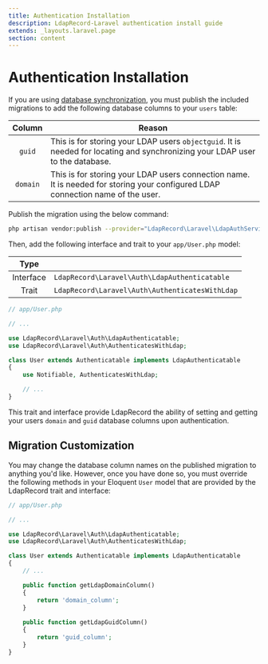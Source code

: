 ```yaml
---
title: Authentication Installation
description: LdapRecord-Laravel authentication install guide
extends: _layouts.laravel.page
section: content
---
```


# Authentication Installation

If you are using [database synchronization](/docs/laravel/v2/auth#database), you must publish the
included migrations to add the following database columns to your `users` table:

Column | Reason |
:---: | --- |
`guid` | This is for storing your LDAP users `objectguid`. It is needed for locating and synchronizing your LDAP user to the database. |
`domain` | This is for storing your LDAP users connection name. It is needed for storing your configured LDAP connection name of the user. |

Publish the migration using the below command:

```bash
php artisan vendor:publish --provider="LdapRecord\Laravel\LdapAuthServiceProvider"
```

Then, add the following interface and trait to your `app/User.php` model:

Type | |
:---: | --- |
Interface | `LdapRecord\Laravel\Auth\LdapAuthenticatable` |
Trait | `LdapRecord\Laravel\Auth\AuthenticatesWithLdap` |

```php
// app/User.php

// ...

use LdapRecord\Laravel\Auth\LdapAuthenticatable;
use LdapRecord\Laravel\Auth\AuthenticatesWithLdap;

class User extends Authenticatable implements LdapAuthenticatable
{
    use Notifiable, AuthenticatesWithLdap;

    // ...
}
```

This trait and interface provide LdapRecord the ability of setting and getting your users
`domain` and `guid` database columns upon authentication.

## Migration Customization

You may change the database column names on the published migration to anything you'd like.
However, once you have done so, you must override the following methods in your Eloquent
`User` model that are provided by the LdapRecord trait and interface:

```php
// app/User.php

// ...

use LdapRecord\Laravel\Auth\LdapAuthenticatable;
use LdapRecord\Laravel\Auth\AuthenticatesWithLdap;

class User extends Authenticatable implements LdapAuthenticatable
{
    // ...

    public function getLdapDomainColumn()
    {
        return 'domain_column';
    }
    
    public function getLdapGuidColumn()
    {
        return 'guid_column';
    }
}
```
